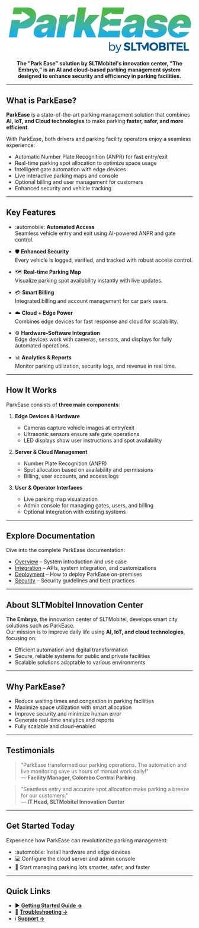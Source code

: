 <!-- docs/index.md -->

<p align="center">
  <img src="images/parkease-logo.png" alt="ParkEase Logo" width="800">
</p>

<p align="center">
  <strong>The "Park Ease" solution by SLTMobitel's innovation center, "The Embryo," is an AI and cloud-based parking management system designed to enhance security and efficiency in parking facilities.</strong>
</p>

---

##  What is ParkEase?

**ParkEase** is a state-of-the-art parking management solution that combines **AI, IoT, and Cloud technologies** to make parking **faster, safer, and more efficient**.  

With ParkEase, both drivers and parking facility operators enjoy a seamless experience:

- Automatic Number Plate Recognition (ANPR) for fast entry/exit  
- Real-time parking spot allocation to optimize space usage  
- Intelligent gate automation with edge devices  
- Live interactive parking maps and console  
- Optional billing and user management for customers  
- Enhanced security and vehicle tracking  

---

## Key Features

- :automobile: **Automated Access**  
  Seamless vehicle entry and exit using AI-powered ANPR and gate control.

- :shield: **Enhanced Security**  
  Every vehicle is logged, verified, and tracked with robust access control.

- :world_map: **Real-time Parking Map**  
  Visualize parking spot availability instantly with live updates.

- :credit_card: **Smart Billing**  
  Integrated billing and account management for car park users.

- :cloud: **Cloud + Edge Power**  
  Combines edge devices for fast response and cloud for scalability.

- :gear: **Hardware-Software Integration**  
  Edge devices work with cameras, sensors, and displays for fully automated operations.

- :bar_chart: **Analytics & Reports**  
  Monitor parking utilization, security logs, and revenue in real time.

---

## How It Works

ParkEase consists of **three main components**:

1. **Edge Devices & Hardware**  
    - Cameras capture vehicle images at entry/exit  
    - Ultrasonic sensors ensure safe gate operations  
    - LED displays show user instructions and spot availability  

2. **Server & Cloud Management**  
    - Number Plate Recognition (ANPR)  
    - Spot allocation based on availability and permissions  
    - Billing, user accounts, and access logs  

3. **User & Operator Interfaces**  
    - Live parking map visualization  
    - Admin console for managing gates, users, and billing  
    - Optional integration with existing systems  

---

##  Explore Documentation

Dive into the complete ParkEase documentation:

- [Overview](overview.md) – System introduction and use case    
- [Integration](integration.md) – APIs, system integration, and customizations  
- [Deployment](deployment.md) – How to deploy ParkEase on-premises  
- [Security](security.md) – Security guidelines and best practices  

---

## About SLTMobitel Innovation Center

**The Embryo**, the innovation center of SLTMobitel, develops smart city solutions such as ParkEase.  
Our mission is to improve daily life using **AI, IoT, and cloud technologies**, focusing on:

- Efficient automation and digital transformation  
- Secure, reliable systems for public and private facilities  
- Scalable solutions adaptable to various environments  


---

## Why ParkEase?

- Reduce waiting times and congestion in parking facilities  
- Maximize space utilization with smart allocation  
- Improve security and minimize human error  
- Generate real-time analytics and reports  
- Fully scalable and cloud-enabled  

---

##  Testimonials

> "ParkEase transformed our parking operations. The automation and live monitoring save us hours of manual work daily!"  
> — **Facility Manager, Colombo Central Parking**

> "Seamless entry and accurate spot allocation make parking a breeze for our customers."  
> — **IT Head, SLTMobitel Innovation Center**

---

##  Get Started Today

Experience how ParkEase can revolutionize parking management:  

- :automobile: Install hardware and edge devices  
- :computer: Configure the cloud server and admin console  
- :rocket: Start managing parking lots smarter, safer, and faster  

---

## Quick Links

- :arrow_forward: [**Getting Started Guide →**](getting-started.md)   
- :wrench: [**Troubleshooting →**](troubleshooting.md)  
- :information_source: [**Support →**](support.md)  
